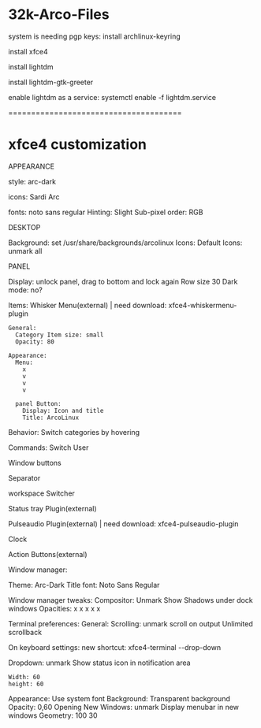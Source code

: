 # 32k-Arco-Files

system is needing pgp keys:
install archlinux-keyring

install xfce4

install lightdm

install lightdm-gtk-greeter

enable lightdm as a service:
systemctl enable -f lightdm.service

======================================

# xfce4 customization

APPEARANCE

style:
arc-dark

icons:
Sardi Arc

fonts:
noto sans regular
Hinting:
Slight
Sub-pixel order:
RGB

DESKTOP

  Background:
    set /usr/share/backgrounds/arcolinux
  Icons:
    Default Icons: unmark all

PANEL

Display:
unlock panel, drag to bottom and lock again
Row size 30
Dark mode:
no?

Items:
  Whisker Menu(external) | need download: xfce4-whiskermenu-plugin
  
    General:
      Category Item size: small
      Opacity: 80

    Appearance:
      Menu:
        x
        v
        v
        v
    
      panel Button:
        Display: Icon and title
        Title: ArcoLinux
   
   Behavior:
    Switch categories by hovering
    
   Commands:
    Switch User
    
  Window buttons
  
  Separator
  
  workspace Switcher
  
  Status tray Plugin(external)
  
  Pulseaudio Plugin(external) | need download: xfce4-pulseaudio-plugin
  
  Clock
  
  Action Buttons(external)

Window manager:

  Theme: Arc-Dark
  Title font: Noto Sans Regular
  
Window manager tweaks:
  Compositor:
    Unmark Show Shadows under dock windows
    Opacities:
    x
     x
    x
    x
     x
     
 Terminal preferences:
  General:
    Scrolling: unmark scroll on output
      Unlimited scrollback
  
  On keyboard settings: new shortcut: xfce4-terminal --drop-down
  
  Dropdown:
    unmark Show status icon in notification area
    
    Width: 60
    height: 60
    
  Appearance:
    Use system font
    Background:
      Transparent background
      Opacity: 0,60
    Opening New Windows:
      unmark Display menubar in new windows
      Geometry: 100 30
